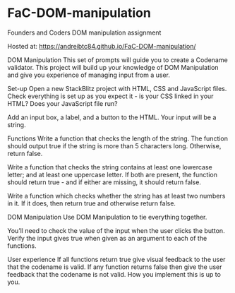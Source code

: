 # FaC-DOM-manipulation

Founders and Coders DOM manipulation assignment

Hosted at:
https://andreibtc84.github.io/FaC-DOM-manipulation/

DOM Manipulation
This set of prompts will guide you to create a Codename validator. This project will build up your knowledge of DOM Manipulation and give you experience of managing input from a user.

Set-up
Open a new StackBlitz project with HTML, CSS and JavaScript files. Check everything is set up as you expect it - is your CSS linked in your HTML? Does your JavaScript file run?

Add an input box, a label, and a button to the HTML. Your input will be a string.

Functions
Write a function that checks the length of the string. The function should output true if the string is more than 5 characters long. Otherwise, return false.

Write a function that checks the string contains at least one lowercase letter; and at least one uppercase letter. If both are present, the function should return true - and if either are missing, it should return false.

Write a function which checks whether the string has at least two numbers in it. If it does, then return true and otherwise return false.

DOM Manipulation
Use DOM Manipulation to tie everything together.

You’ll need to check the value of the input when the user clicks the button. Verify the input gives true when given as an argument to each of the functions.

User experience
If all functions return true give visual feedback to the user that the codename is valid. If any function returns false then give the user feedback that the codename is not valid. How you implement this is up to you.
